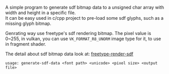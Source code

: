 A simple program to generate sdf bitmap data to a unsigned char array with width and height in a specific file.  
It can be easy used in c/cpp project to pre-load some sdf glyphs, such as a missing glyph bitmap.

Genrating way use freetype's sdf rendering bitmap. The pixel value is 0~255, in vulkan, you can use `VK_FORMAT_R8_UNORM` image type for it, 
to use in fragment shader.

The detail about sdf bitmap data look at: [freetype-render-sdf](https://freetype.org/freetype2/docs/reference/ft2-glyph_retrieval.html#ft_render_mode_sdf)

```
usage: generate-sdf-data <font path> <unicode> <pixel size> <output file>
```
